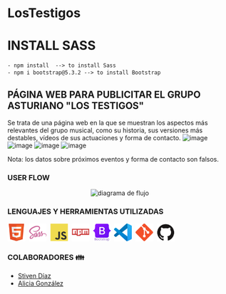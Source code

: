 # LosTestigos

# INSTALL SASS
    - npm install  --> to install Sass
    - npm i bootstrap@5.3.2 --> to install Bootstrap


## PÁGINA WEB PARA PUBLICITAR EL GRUPO ASTURIANO "LOS TESTIGOS"
Se trata de una página web en la que se muestran los aspectos más relevantes del grupo musical, como su historia, sus versiones más destables, vídeos de sus actuaciones y forma de contacto.
![image](https://github.com/Aliglez/LosTestigos/assets/146745568/f7017509-a52e-4a3c-b32a-cdc869e244cd)
![image](https://github.com/Aliglez/LosTestigos/assets/146745568/a72c2771-dc75-4c46-b1f2-f09f989227ad)
![image](https://github.com/Aliglez/LosTestigos/assets/146745568/be40b0c0-12c7-4643-9426-23cb3623da99)
![image](https://github.com/Aliglez/LosTestigos/assets/146745568/5775b4e2-3b26-4167-8634-fd210fc4d428)



Nota: los datos sobre próximos eventos y forma de contacto son falsos.

### USER FLOW

<p align="center">
  <img src="./public/assets/img/Diagrama sin título.drawio.png" title="diagrama" alt="diagrama de flujo" width="200" height="200"/>
</p>

### LENGUAJES Y HERRAMIENTAS UTILIZADAS
<div>
    <img src="https://github.com/devicons/devicon/blob/master/icons/html5/html5-original.svg" title="HTML5" alt="HTML" width="40" height="40"/>&nbsp;
    <img src="https://github.com/devicons/devicon/blob/master/icons/sass/sass-original.svg" title="SASS" alt="SASS" width="40" height="40"/>&nbsp;
    <img src="https://github.com/devicons/devicon/blob/master/icons/javascript/javascript-original.svg" title="JavaScript" alt="JavaScript" width="40" height="40"/>&nbsp;
    <img src="https://github.com/devicons/devicon/blob/master/icons/npm/npm-original-wordmark.svg" title="npm" alt="npm" width="40" height="40"/>&nbsp;
    <img src="https://github.com/devicons/devicon/blob/master/icons/bootstrap/bootstrap-original-wordmark.svg" title="Bootstrap" alt=="Bootstrap" width="40" height="40"/>&nbsp;
    <img src="https://github.com/devicons/devicon/blob/master/icons/vscode/vscode-original.svg" title="VSCODE" alt="VSCODE" width="40" height="40"/>&nbsp;
    <img src="https://github.com/devicons/devicon/blob/master/icons/git/git-original.svg"  title="GIT" alt="GIT" width="40" height="40"/>&nbsp;
    <img src="https://github.com/devicons/devicon/blob/master/icons/github/github-original.svg" title="JavaScript" alt="JavaScript" width="40" height="40"/>&nbsp;
</div>

### COLABORADORES :family:
- [Stiven Díaz](https://github.com/stiv-32)
- [Alicia González](https://github.com/Aliglez)

    

